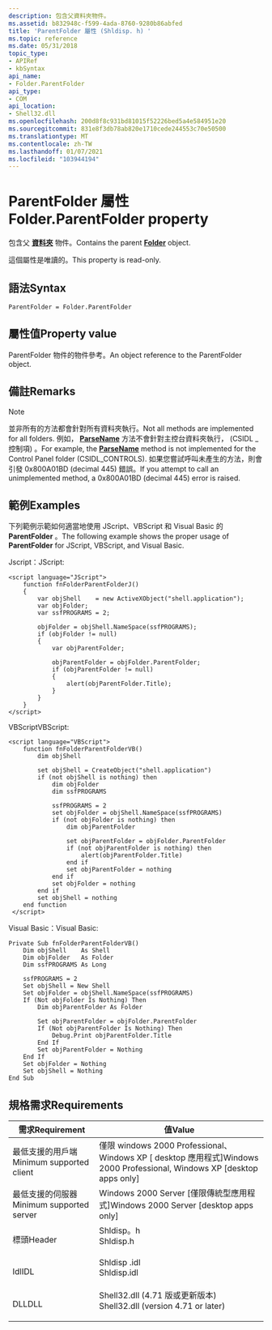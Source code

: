 ```yaml
---
description: 包含父資料夾物件。
ms.assetid: b832948c-f599-4ada-8760-9280b86abfed
title: 'ParentFolder 屬性 (Shldisp. h) '
ms.topic: reference
ms.date: 05/31/2018
topic_type:
- APIRef
- kbSyntax
api_name:
- Folder.ParentFolder
api_type:
- COM
api_location:
- Shell32.dll
ms.openlocfilehash: 200d8f8c931bd81015f52226bed5a4e584951e20
ms.sourcegitcommit: 831e8f3db78ab820e1710cede244553c70e50500
ms.translationtype: MT
ms.contentlocale: zh-TW
ms.lasthandoff: 01/07/2021
ms.locfileid: "103944194"
---
```

# <a name="folderparentfolder-property"></a><span data-ttu-id="9602f-103">ParentFolder 屬性</span><span class="sxs-lookup"><span data-stu-id="9602f-103">Folder.ParentFolder property</span></span>

<span data-ttu-id="9602f-104">包含父 [**資料夾**](folder.md) 物件。</span><span class="sxs-lookup"><span data-stu-id="9602f-104">Contains the parent [**Folder**](folder.md) object.</span></span>

<span data-ttu-id="9602f-105">這個屬性是唯讀的。</span><span class="sxs-lookup"><span data-stu-id="9602f-105">This property is read-only.</span></span>

## <a name="syntax"></a><span data-ttu-id="9602f-106">語法</span><span class="sxs-lookup"><span data-stu-id="9602f-106">Syntax</span></span>


```JScript
ParentFolder = Folder.ParentFolder
```



## <a name="property-value"></a><span data-ttu-id="9602f-107">屬性值</span><span class="sxs-lookup"><span data-stu-id="9602f-107">Property value</span></span>

<span data-ttu-id="9602f-108">ParentFolder 物件的物件參考。</span><span class="sxs-lookup"><span data-stu-id="9602f-108">An object reference to the ParentFolder object.</span></span>

## <a name="remarks"></a><span data-ttu-id="9602f-109">備註</span><span class="sxs-lookup"><span data-stu-id="9602f-109">Remarks</span></span>

> [!Note]  
> <span data-ttu-id="9602f-110">並非所有的方法都會針對所有資料夾執行。</span><span class="sxs-lookup"><span data-stu-id="9602f-110">Not all methods are implemented for all folders.</span></span> <span data-ttu-id="9602f-111">例如， [**ParseName**](folder-parsename.md) 方法不會針對主控台資料夾執行， (CSIDL \_ 控制項) 。</span><span class="sxs-lookup"><span data-stu-id="9602f-111">For example, the [**ParseName**](folder-parsename.md) method is not implemented for the Control Panel folder (CSIDL\_CONTROLS).</span></span> <span data-ttu-id="9602f-112">如果您嘗試呼叫未產生的方法，則會引發 0x800A01BD (decimal 445) 錯誤。</span><span class="sxs-lookup"><span data-stu-id="9602f-112">If you attempt to call an unimplemented method, a 0x800A01BD (decimal 445) error is raised.</span></span>

 

## <a name="examples"></a><span data-ttu-id="9602f-113">範例</span><span class="sxs-lookup"><span data-stu-id="9602f-113">Examples</span></span>

<span data-ttu-id="9602f-114">下列範例示範如何適當地使用 JScript、VBScript 和 Visual Basic 的 **ParentFolder** 。</span><span class="sxs-lookup"><span data-stu-id="9602f-114">The following example shows the proper usage of **ParentFolder** for JScript, VBScript, and Visual Basic.</span></span>

<span data-ttu-id="9602f-115">Jscript：</span><span class="sxs-lookup"><span data-stu-id="9602f-115">JScript:</span></span>


```JScript
<script language="JScript">
    function fnFolderParentFolderJ()
    {
        var objShell    = new ActiveXObject("shell.application");
        var objFolder;
        var ssfPROGRAMS = 2;
        
        objFolder = objShell.NameSpace(ssfPROGRAMS);
        if (objFolder != null)
        {
            var objParentFolder;
                
            objParentFolder = objFolder.ParentFolder;
            if (objParentFolder != null)
            {
                alert(objParentFolder.Title);
            }
        }
    }
</script>
```



<span data-ttu-id="9602f-116">VBScript</span><span class="sxs-lookup"><span data-stu-id="9602f-116">VBScript:</span></span>


```VB
<script language="VBScript">
    function fnFolderParentFolderVB()
        dim objShell
        
        set objShell = CreateObject("shell.application")
        if (not objShell is nothing) then
            dim objFolder
            dim ssfPROGRAMS
            
            ssfPROGRAMS = 2
            set objFolder = objShell.NameSpace(ssfPROGRAMS)
            if (not objFolder is nothing) then
                dim objParentFolder
                        
                set objParentFolder = objFolder.ParentFolder
                if (not objParentFolder is nothing) then
                    alert(objParentFolder.Title)
                end if
                set objParentFolder = nothing
            end if
            set objFolder = nothing
        end if
        set objShell = nothing
    end function
 </script>
```



<span data-ttu-id="9602f-117">Visual Basic：</span><span class="sxs-lookup"><span data-stu-id="9602f-117">Visual Basic:</span></span>


```VB
Private Sub fnFolderParentFolderVB()
    Dim objShell    As Shell
    Dim objFolder   As Folder
    Dim ssfPROGRAMS As Long
            
    ssfPROGRAMS = 2
    Set objShell = New Shell
    Set objFolder = objShell.NameSpace(ssfPROGRAMS)
    If (Not objFolder Is Nothing) Then
        Dim objParentFolder As Folder
                
        Set objParentFolder = objFolder.ParentFolder
        If (Not objParentFolder Is Nothing) Then
            Debug.Print objParentFolder.Title
        End If
        Set objParentFolder = Nothing
    End If
    Set objFolder = Nothing
    Set objShell = Nothing
End Sub
```



## <a name="requirements"></a><span data-ttu-id="9602f-118">規格需求</span><span class="sxs-lookup"><span data-stu-id="9602f-118">Requirements</span></span>



| <span data-ttu-id="9602f-119">需求</span><span class="sxs-lookup"><span data-stu-id="9602f-119">Requirement</span></span> | <span data-ttu-id="9602f-120">值</span><span class="sxs-lookup"><span data-stu-id="9602f-120">Value</span></span> |
|-------------------------------------|----------------------------------------------------------------------------------------------------------------|
| <span data-ttu-id="9602f-121">最低支援的用戶端</span><span class="sxs-lookup"><span data-stu-id="9602f-121">Minimum supported client</span></span><br/> | <span data-ttu-id="9602f-122">僅限 windows 2000 Professional、Windows XP \[ desktop 應用程式\]</span><span class="sxs-lookup"><span data-stu-id="9602f-122">Windows 2000 Professional, Windows XP \[desktop apps only\]</span></span><br/>                                         |
| <span data-ttu-id="9602f-123">最低支援的伺服器</span><span class="sxs-lookup"><span data-stu-id="9602f-123">Minimum supported server</span></span><br/> | <span data-ttu-id="9602f-124">Windows 2000 Server \[僅限傳統型應用程式\]</span><span class="sxs-lookup"><span data-stu-id="9602f-124">Windows 2000 Server \[desktop apps only\]</span></span><br/>                                                           |
| <span data-ttu-id="9602f-125">標頭</span><span class="sxs-lookup"><span data-stu-id="9602f-125">Header</span></span><br/>                   | <dl> <span data-ttu-id="9602f-126"><dt>Shldisp。h</dt></span><span class="sxs-lookup"><span data-stu-id="9602f-126"><dt>Shldisp.h</dt></span></span> </dl>                           |
| <span data-ttu-id="9602f-127">Idl</span><span class="sxs-lookup"><span data-stu-id="9602f-127">IDL</span></span><br/>                      | <dl> <span data-ttu-id="9602f-128"><dt>Shldisp .idl</dt></span><span class="sxs-lookup"><span data-stu-id="9602f-128"><dt>Shldisp.idl</dt></span></span> </dl>                         |
| <span data-ttu-id="9602f-129">DLL</span><span class="sxs-lookup"><span data-stu-id="9602f-129">DLL</span></span><br/>                      | <dl> <span data-ttu-id="9602f-130"><dt>Shell32.dll (4.71 版或更新版本) </dt></span><span class="sxs-lookup"><span data-stu-id="9602f-130"><dt>Shell32.dll (version 4.71 or later)</dt></span></span> </dl> |



 

 




